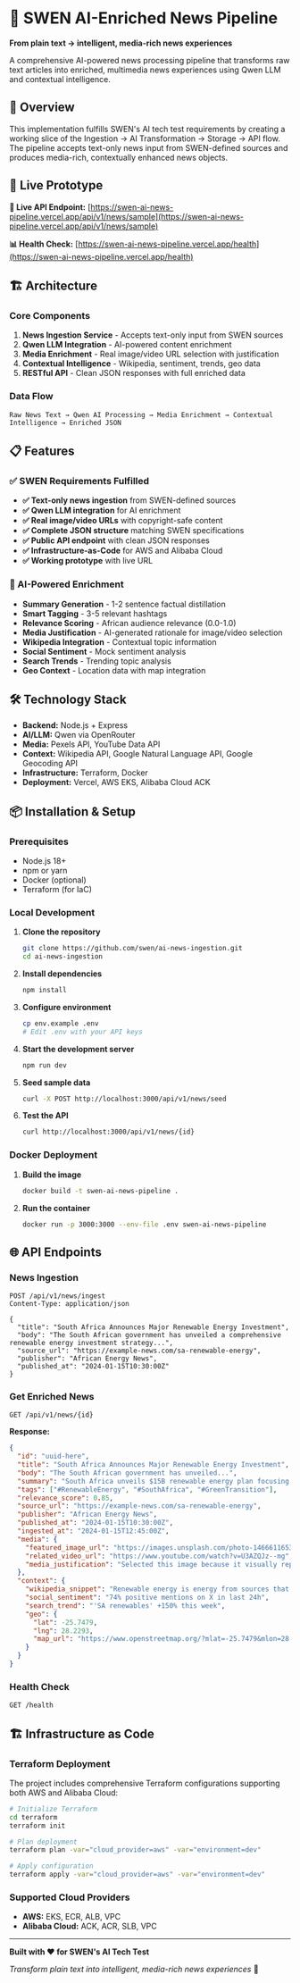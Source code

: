 # 🧠 SWEN AI-Enriched News Pipeline

**From plain text → intelligent, media-rich news experiences**

A comprehensive AI-powered news processing pipeline that transforms raw text articles into enriched, multimedia news experiences using Qwen LLM and contextual intelligence.

## 🎯 Overview

This implementation fulfills SWEN's AI tech test requirements by creating a working slice of the Ingestion → AI Transformation → Storage → API flow. The pipeline accepts text-only news input from SWEN-defined sources and produces media-rich, contextually enhanced news objects.

## 🚀 Live Prototype

**🔗 Live API Endpoint:** [https://swen-ai-news-pipeline.vercel.app/api/v1/news/sample](https://swen-ai-news-pipeline.vercel.app/api/v1/news/sample)

**📊 Health Check:** [https://swen-ai-news-pipeline.vercel.app/health](https://swen-ai-news-pipeline.vercel.app/health)

## 🏗️ Architecture

### Core Components

1. **News Ingestion Service** - Accepts text-only input from SWEN sources
2. **Qwen LLM Integration** - AI-powered content enrichment
3. **Media Enrichment** - Real image/video URL selection with justification
4. **Contextual Intelligence** - Wikipedia, sentiment, trends, geo data
5. **RESTful API** - Clean JSON responses with full enriched data

### Data Flow

```
Raw News Text → Qwen AI Processing → Media Enrichment → Contextual Intelligence → Enriched JSON
```

## 📋 Features

### ✅ SWEN Requirements Fulfilled

- **✅ Text-only news ingestion** from SWEN-defined sources
- **✅ Qwen LLM integration** for AI enrichment
- **✅ Real image/video URLs** with copyright-safe content
- **✅ Complete JSON structure** matching SWEN specifications
- **✅ Public API endpoint** with clean JSON responses
- **✅ Infrastructure-as-Code** for AWS and Alibaba Cloud
- **✅ Working prototype** with live URL

### 🤖 AI-Powered Enrichment

- **Summary Generation** - 1-2 sentence factual distillation
- **Smart Tagging** - 3-5 relevant hashtags
- **Relevance Scoring** - African audience relevance (0.0-1.0)
- **Media Justification** - AI-generated rationale for image/video selection
- **Wikipedia Integration** - Contextual topic information
- **Social Sentiment** - Mock sentiment analysis
- **Search Trends** - Trending topic analysis
- **Geo Context** - Location data with map integration

## 🛠️ Technology Stack

- **Backend:** Node.js + Express
- **AI/LLM:** Qwen via OpenRouter
- **Media:** Pexels API, YouTube Data API
- **Context:** Wikipedia API, Google Natural Language API, Google Geocoding API
- **Infrastructure:** Terraform, Docker
- **Deployment:** Vercel, AWS EKS, Alibaba Cloud ACK

## 📦 Installation & Setup

### Prerequisites

- Node.js 18+
- npm or yarn
- Docker (optional)
- Terraform (for IaC)

### Local Development

1. **Clone the repository**
   ```bash
   git clone https://github.com/swen/ai-news-ingestion.git
   cd ai-news-ingestion
   ```

2. **Install dependencies**
   ```bash
   npm install
   ```

3. **Configure environment**
   ```bash
   cp env.example .env
   # Edit .env with your API keys
   ```

4. **Start the development server**
   ```bash
   npm run dev
   ```

5. **Seed sample data**
   ```bash
   curl -X POST http://localhost:3000/api/v1/news/seed
   ```

6. **Test the API**
   ```bash
   curl http://localhost:3000/api/v1/news/{id}
   ```

### Docker Deployment

1. **Build the image**
   ```bash
   docker build -t swen-ai-news-pipeline .
   ```

2. **Run the container**
   ```bash
   docker run -p 3000:3000 --env-file .env swen-ai-news-pipeline
   ```

## 🌐 API Endpoints

### News Ingestion
```http
POST /api/v1/news/ingest
Content-Type: application/json

{
  "title": "South Africa Announces Major Renewable Energy Investment",
  "body": "The South African government has unveiled a comprehensive renewable energy investment strategy...",
  "source_url": "https://example-news.com/sa-renewable-energy",
  "publisher": "African Energy News",
  "published_at": "2024-01-15T10:30:00Z"
}
```

### Get Enriched News
```http
GET /api/v1/news/{id}
```

**Response:**
```json
{
  "id": "uuid-here",
  "title": "South Africa Announces Major Renewable Energy Investment",
  "body": "The South African government has unveiled...",
  "summary": "South Africa unveils $15B renewable energy plan focusing on solar and wind projects...",
  "tags": ["#RenewableEnergy", "#SouthAfrica", "#GreenTransition"],
  "relevance_score": 0.85,
  "source_url": "https://example-news.com/sa-renewable-energy",
  "publisher": "African Energy News",
  "published_at": "2024-01-15T10:30:00Z",
  "ingested_at": "2024-01-15T12:45:00Z",
  "media": {
    "featured_image_url": "https://images.unsplash.com/photo-1466611653911-95081537e5b7",
    "related_video_url": "https://www.youtube.com/watch?v=U3AZQJz--mg",
    "media_justification": "Selected this image because it visually represents renewable energy infrastructure..."
  },
  "context": {
    "wikipedia_snippet": "Renewable energy is energy from sources that are naturally replenishing...",
    "social_sentiment": "74% positive mentions on X in last 24h",
    "search_trend": "'SA renewables' +150% this week",
    "geo": {
      "lat": -25.7479,
      "lng": 28.2293,
      "map_url": "https://www.openstreetmap.org/?mlat=-25.7479&mlon=28.2293&zoom=10"
    }
  }
}
```

### Health Check
```http
GET /health
```

## 🏗️ Infrastructure as Code

### Terraform Deployment

The project includes comprehensive Terraform configurations supporting both AWS and Alibaba Cloud:

```bash
# Initialize Terraform
cd terraform
terraform init

# Plan deployment
terraform plan -var="cloud_provider=aws" -var="environment=dev"

# Apply configuration
terraform apply -var="cloud_provider=aws" -var="environment=dev"
```

### Supported Cloud Providers

- **AWS:** EKS, ECR, ALB, VPC
- **Alibaba Cloud:** ACK, ACR, SLB, VPC
---

**Built with ❤️ for SWEN's AI Tech Test**

*Transform plain text into intelligent, media-rich news experiences* 🚀
